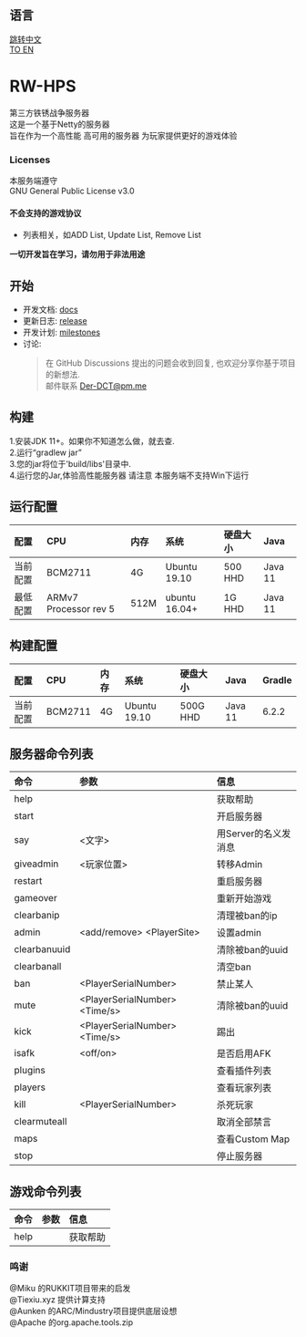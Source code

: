 ## 语言  

[跳转中文](https://github.com/deng-rui/RW-HPS/blob/master/README.md)  
[TO EN](https://github.com/deng-rui/RW-HPS/blob/master/README-EN.md)  

# RW-HPS  
第三方铁锈战争服务器  
这是一个基于Netty的服务器  
旨在作为一个高性能 高可用的服务器 为玩家提供更好的游戏体验

### Licenses
本服务端遵守  
GNU General Public License v3.0

#### 不会支持的游戏协议
- 列表相关，如ADD List, Update List, Remove List  

**一切开发旨在学习，请勿用于非法用途**  

## 开始
- 开发文档: [docs](docs/README.md)
- 更新日志: [release](https://github.com/deng-rui/RWHPS/releases)
- 开发计划: [milestones](https://github.com/deng-rui/RWHPS/milestones)
- 讨论:
  > 在 GitHub Discussions 提出的问题会收到回复, 也欢迎分享你基于项目的新想法.  
  > 邮件联系 Der-DCT@pm.me  


## 构建
1.安装JDK 11+。如果你不知道怎么做，就去查.  
2.运行“gradlew jar”  
3.您的jar将位于'build/libs'目录中.  
4.运行您的Jar,体验高性能服务器 请注意 本服务端不支持Win下运行  

## 运行配置

| 配置 		| CPU             | 内存 	| 系统 			| 硬盘大小 	| Java      |
|:--- 		|:---             |:---     |:---           |:---       |:---       |
| 当前配置 	| BCM2711         | 4G      | Ubuntu 19.10  | 500 HHD  | Java 11   |
| 最低配置 	| ARMv7 Processor rev 5  | 512M      | ubuntu 16.04+ | 1G HHD  | Java 11   |

## 构建配置

| 配置 		| CPU             | 内存 	| 系统 			| 硬盘大小 	| Java      | Gradle    |
|:--- 		|:---             |:--- 	|:--- 			|:---      	|:---       |:---       |
| 当前配置 	| BCM2711         | 4G 		| Ubuntu 19.10 	| 500G HHD 	| Java 11    | 6.2.2     |

## 服务器命令列表
| 命令 					 | 参数 																						 | 信息 									 |
|:--- 					 |:--- 																						 |:--- 									 |
| help 		              |                                                  										 | 获取帮助 		 |
| start                  |                                                  										 | 开启服务器 						 |
| say 		            | &lt;文字&gt;                                                  								| 用Server的名义发消息 				 |
| giveadmin              | &lt;玩家位置&gt; 																            | 转移Admin       		         |
| restart 			      | 																						| 重启服务器 				  |
| gameover 				 |  	                                                                                    | 重新开始游戏               				 |
| clearbanip          		 |                                                  										 | 清理被ban的ip               	 |
| admin          		 |&lt;add/remove&gt; &lt;PlayerSite&gt;                                                  										 | 设置admin               			 |
| clearbanuuid          		 |                               	   											 | 清除被ban的uuid               			 |
| clearbanall          		 |                               	   											 | 清空ban               			 |
| ban          		 | &lt;PlayerSerialNumber&gt;                                 	   											 | 禁止某人               			 |
| mute          		 |  &lt;PlayerSerialNumber&gt;  &lt;Time/s&gt;                             	   											 | 清除被ban的uuid               			 |
| kick          		 |  &lt;PlayerSerialNumber&gt;  &lt;Time/s&gt;                             	   											 | 踢出               			 |
| isafk          		 |  &lt;off/on&gt;                             	   											 | 是否启用AFK               			 |
| plugins          		 |                               	   											 | 查看插件列表               			 |
| players          		 |                               	   											 | 查看玩家列表               			 |
| kill          		 | &lt;PlayerSerialNumber&gt;                              	   											 | 杀死玩家               			 |
| clearmuteall          		 |                               	   											 | 取消全部禁言               			 |
| maps          		 |                               	   											 | 查看Custom Map               			 |
| stop          		 |                               	   											 | 停止服务器               			 |


## 游戏命令列表

| 命令 			| 参数 												 | 信息 										 |
|:---           |:--- 												 |:--- 										 |
| help      |   | 获取帮助 									 |

### 鸣谢  
@Miku 的RUKKIT项目带来的启发  
@Tiexiu.xyz 提供计算支持  
@Aunken 的ARC/Mindustry项目提供底层设想  
@Apache 的org.apache.tools.zip
